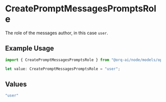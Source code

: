 # CreatePromptMessagesPromptsRole

The role of the messages author, in this case `user`.

## Example Usage

```typescript
import { CreatePromptMessagesPromptsRole } from "@orq-ai/node/models/operations";

let value: CreatePromptMessagesPromptsRole = "user";
```

## Values

```typescript
"user"
```